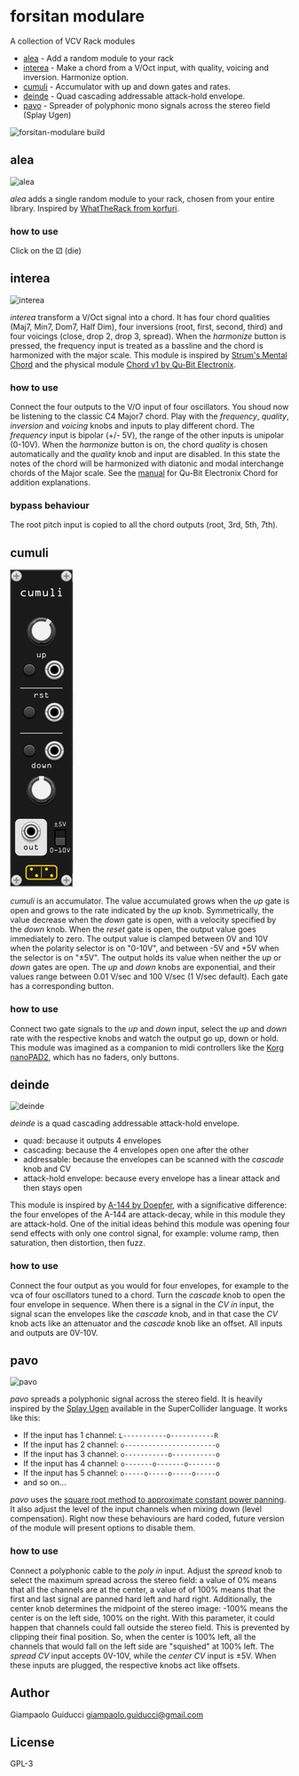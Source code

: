 # forsitan modulare

A collection of VCV Rack modules

- [alea](#alea) - Add a random module to your rack
- [interea](#interea) - Make a chord from a V/Oct input, with quality, voicing and inversion. Harmonize option.
- [cumuli](#cumuli) - Accumulator with up and down gates and rates.
- [deinde](#deinde) - Quad cascading addressable attack-hold envelope.
- [pavo](#pavo) - Spreader of polyphonic mono signals across the stereo field (Splay Ugen)

![forsitan-modulare build](https://github.com/gosub/forsitan-modulare/workflows/forsitan-modulare%20build/badge.svg)

## alea

![alea](img/alea.png)

*alea* adds a single random module to your rack, chosen from your entire library. Inspired by [WhatTheRack from korfuri](https://github.com/korfuri/WhatTheRack).

### how to use

Click on the ⚂ (die)

## interea

![interea](img/interea.png)

*interea* transform a V/Oct signal into a chord. It has four chord qualities (Maj7, Min7, Dom7, Half Dim), four inversions (root, first, second, third) and four voicings (close, drop 2, drop 3, spread). When the *harmonize* button is pressed, the frequency input is treated as a bassline and the chord is harmonized with the major scale. This module is inspired by [Strum's Mental Chord](https://github.com/Strum/Strums_Mental_VCV_Modules/wiki/Chord) and the physical module [Chord v1 by Qu-Bit Electronix](https://www.modulargrid.net/e/qu-bit-electronix-chord).

### how to use

Connect the four outputs to the V/O input of four oscillators. You shoud now be listening to the classic C4 Major7 chord. Play with the *frequency*, *quality*, *inversion* and *voicing* knobs and inputs to play different chord. The *frequency* input is bipolar (+/- 5V), the range of the other inputs is unipolar (0-10V). When the *harmonize* button is on, the chord *quality* is chosen automatically and the *quality* knob and input are disabled. In this state the notes of the chord will be harmonized with diatonic and modal interchange chords of the Major scale. See the [manual](https://www.qubitelectronix.com/s/Chord_Manual.pdf) for Qu-Bit Electronix Chord for addition explanations.

### bypass behaviour

The root pitch input is copied to all the chord outputs (root, 3rd, 5th, 7th).

## cumuli

![cumuli](img/cumuli.png)

*cumuli* is an accumulator. The value accumulated grows when the *up* gate is open and grows to the rate indicated by the *up* knob. Symmetrically, the value decrease when the *down* gate is open, with a velocity specified by the *down* knob. When the *reset* gate is open, the output value goes immediately to zero. The output value is clamped between 0V and 10V when the polarity selector is on "0-10V", and between -5V and +5V when the selector is on "±5V". The output holds its value when neither the *up* or *down* gates are open. The *up* and *down* knobs are exponential, and their values range between 0.01 V/sec and 100 V/sec (1 V/sec default). Each gate has a corresponding button.

### how to use

Connect two gate signals to the *up* and *down* input, select the *up* and *down* rate with the respective knobs and watch the output go up, down or hold. This module was imagined as a companion to midi controllers like the [Korg nanoPAD2](https://www.korg.com/us/products/computergear/nanopad2/), which has no faders, only buttons.

## deinde

![deinde](img/deinde.png)

*deinde* is a quad cascading addressable attack-hold envelope.

- quad: because it outputs 4 envelopes
- cascading: because the 4 envelopes open one after the other
- addressable: because the envelopes can be scanned with the *cascade* knob and CV
- attack-hold envelope: because every envelope has a linear attack and then stays open

This module is inspired by [A-144 by Doepfer](http://www.doepfer.de/a144.htm), with a significative difference: the four envelopes of the A-144 are attack-decay, while in this module they are attack-hold. One of the initial ideas behind this module was opening four send effects with only one control signal, for example: volume ramp, then saturation, then distortion, then fuzz.

### how to use

Connect the four output as you would for four envelopes, for example to the vca of four oscillators tuned to a chord. Turn the *cascade* knob to open the four envelope in sequence. When there is a signal in the *CV in* input, the signal scan the envelopes like the *cascade* knob, and in that case the *CV* knob acts like an attenuator and the *cascade* knob like an offset. All inputs and outputs are 0V-10V.

## pavo

![pavo](img/pavo.png)

*pavo* spreads a polyphonic signal across the stereo field. It is heavily inspired by the [Splay Ugen](https://doc.sccode.org/Classes/Splay.html) available in the SuperCollider language. It works like this:

- If the input has 1 channel: `L-----------o-----------R`
- If the input has 2 channel: `o-----------------------o`
- If the input has 3 channel: `o-----------o-----------o`
- If the input has 4 channel: `o-------o-------o-------o`
- If the input has 5 channel: `o-----o-----o-----o-----o`
- and so on...

*pavo* uses the [square root method to approximate constant power panning](https://www.cs.cmu.edu/~music/icm-online/readings/panlaws/index.html). It also adjust the level of the input channels when mixing down (level compensation). Right now these behaviours are hard coded, future version of the module will present options to disable them.

### how to use

Connect a polyphonic cable to the *poly in* input. Adjust the *spread* knob to select the maximum spread across the stereo field: a value of 0% means that all the channels are at the center, a value of of 100% means that the first and last signal are panned hard left and hard right. Additionally, the center knob determines the midpoint of the stereo image: -100% means the center is on the left side, 100% on the right. With this parameter, it could happen that channels could fall outside the stereo field. This is prevented by clipping their final position. So, when the center is 100% left, all the channels that would fall on the left side are "squished" at 100% left.
The *spread CV* input accepts 0V-10V, while the *center CV* input is ±5V. When these inputs are plugged, the respective knobs act like offsets.

## Author

Giampaolo Guiducci <giampaolo.guiducci@gmail.com>

## License

GPL-3
